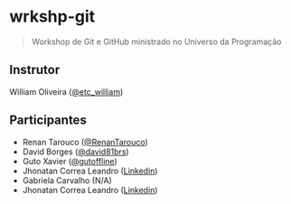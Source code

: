 # wrkshp-git

> Workshop de Git e GitHub ministrado no Universo da Programação

## Instrutor

William Oliveira ([@etc_william](https://twitter.com/etc_william))

## Participantes

- Renan Tarouco ([@RenanTarouco](https://twitter.com/RenanTarouco))
- David Borges ([@david81brs](https://twitter.com/david81brs))
- Guto Xavier ([@gutoffline](https://instagram.com/gutoffline))
- Jhonatan Correa Leandro ([Linkedin](https://www.linkedin.com/in/jhonatancorrealeandro/))
- Gabriela Carvalho (N/A)
- Jhonatan Correa Leandro ([Linkedin](https://www.linkedin.com/in/jhonatancorrealeandro/))